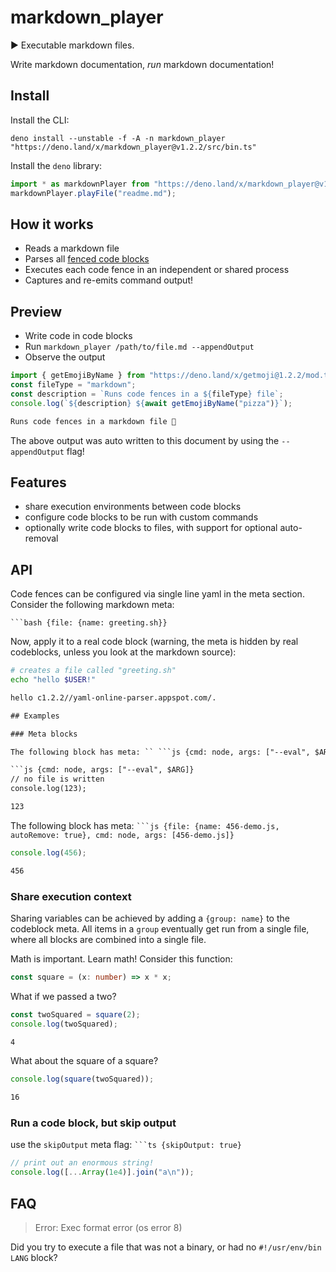 # markdown_player

▶️ Executable markdown files.

Write markdown documentation, _run_ markdown documentation!

## Install

Install the CLI:

`deno install --unstable -f -A -n markdown_player "https://deno.land/x/markdown_player@v1.2.2/src/bin.ts"`

Install the `deno` library:

```ts {skipRun: true}
import * as markdownPlayer from "https://deno.land/x/markdown_player@v1.2.2/src/mod.ts";
markdownPlayer.playFile("readme.md");
```

## How it works

- Reads a markdown file
- Parses all
  [fenced code blocks](https://www.markdownguide.org/extended-syntax/#fenced-code-blocks)
- Executes each code fence in an independent or shared process
- Captures and re-emits command output!

## Preview

- Write code in code blocks
- Run `markdown_player /path/to/file.md --appendOutput`
- Observe the output

```ts
import { getEmojiByName } from "https://deno.land/x/getmoji@1.2.2/mod.ts";
const fileType = "markdown";
const description = `Runs code fences in a ${fileType} file`;
console.log(`${description} ${await getEmojiByName("pizza")}`);
```

```txt {skipRun: true, isExecutionOutput: true}
Runs code fences in a markdown file 🍕
```

The above output was auto written to this document by using the `--appendOutput`
flag!

## Features

- share execution environments between code blocks
- configure code blocks to be run with custom commands
- optionally write code blocks to files, with support for optional auto-removal

## API

Code fences can be configured via single line yaml in the meta section. Consider
the following markdown meta:

`` ```bash {file: {name: greeting.sh}} ``

Now, apply it to a real code block (warning, the meta is hidden by real
codeblocks, unless you look at the markdown source):

```bash {file: {name: greeting.sh}}
# creates a file called "greeting.sh"
echo "hello $USER!"
```

```txt {skipRun: true, isExecutionOutput: true}
hello c1.2.2//yaml-online-parser.appspot.com/.

## Examples

### Meta blocks

The following block has meta: `` ```js {cmd: node, args: ["--eval", $ARG]} ``

```js {cmd: node, args: ["--eval", $ARG]}
// no file is written
console.log(123);
```

```txt {skipRun: true, isExecutionOutput: true}
123
```

The following block has meta:
`` ```js {file: {name: 456-demo.js, autoRemove: true}, cmd: node, args: [456-demo.js]} ``

```js {file: {name: 456-demo.js, autoRemove: true}, cmd: node, args: [456-demo.js]}
console.log(456);
```

```txt {skipRun: true, isExecutionOutput: true}
456
```

### Share execution context

Sharing variables can be achieved by adding a `{group: name}` to the codeblock
meta. All items in a `group` eventually get run from a single file, where all
blocks are combined into a single file.

Math is important. Learn math! Consider this function:

```ts {group: group_demo}
const square = (x: number) => x * x;
```

What if we passed a two?

```ts {group: group_demo}
const twoSquared = square(2);
console.log(twoSquared);
```

```txt {skipRun: true, isExecutionOutput: true}
4
```

What about the square of a square?

```ts {group: group_demo}
console.log(square(twoSquared));
```

```txt {skipRun: true, isExecutionOutput: true}
16
```

### Run a code block, but skip output

use the `skipOutput` meta flag: `` ```ts {skipOutput: true} ``

```ts {skipOutput: true}
// print out an enormous string!
console.log([...Array(1e4)].join("a\n"));
```

## FAQ

> Error: Exec format error (os error 8)

Did you try to execute a file that was not a binary, or had no
`#!/usr/env/bin LANG` block?
